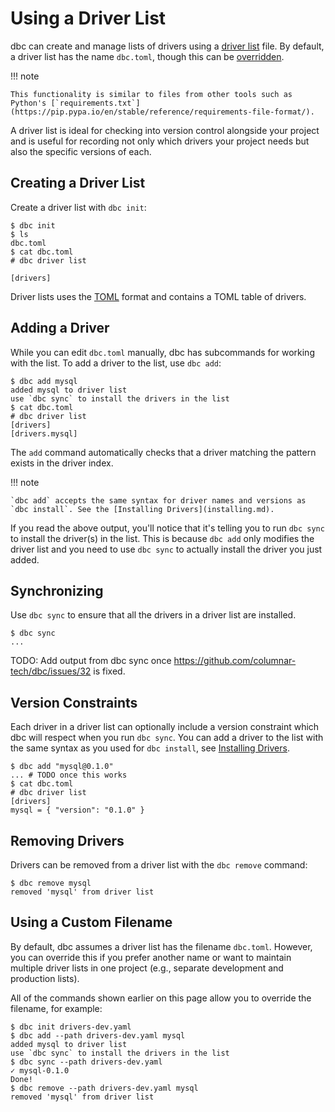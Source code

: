 <!-- Copyright (c) 2025 Columnar Technologies Inc.  All rights reserved. -->

# Using a Driver List

dbc can create and manage lists of drivers using a [driver list](../concepts/driver_list.md) file.
By default, a driver list has the name `dbc.toml`, though this can be [overridden](#using-a-custom-filename).

!!! note

    This functionality is similar to files from other tools such as Python's [`requirements.txt`](https://pip.pypa.io/en/stable/reference/requirements-file-format/).

A driver list is ideal for checking into version control alongside your project and is useful for recording not only which drivers your project needs but also the specific versions of each.

## Creating a Driver List

Create a driver list with `dbc init`:

```console
$ dbc init
$ ls
dbc.toml
$ cat dbc.toml
# dbc driver list

[drivers]

```

Driver lists uses the [TOML](https://toml.io) format and contains a TOML table of drivers.

## Adding a Driver

While you can edit `dbc.toml` manually, dbc has subcommands for working with the list.
To add a driver to the list, use `dbc add`:

```console
$ dbc add mysql
added mysql to driver list
use `dbc sync` to install the drivers in the list
$ cat dbc.toml
# dbc driver list
[drivers]
[drivers.mysql]
```

The `add` command automatically checks that a driver matching the pattern exists in the driver index.

!!! note

    `dbc add` accepts the same syntax for driver names and versions as `dbc install`. See the [Installing Drivers](installing.md).

If you read the above output, you'll notice that it's telling you to run `dbc sync` to install the driver(s) in the list. This is because `dbc add` only modifies the driver list and you need to use `dbc sync` to actually install the driver you just added.

## Synchronizing

Use `dbc sync` to ensure that all the drivers in a driver list are installed.

```console
$ dbc sync
...
```

TODO: Add output from dbc sync once https://github.com/columnar-tech/dbc/issues/32 is fixed.

## Version Constraints

Each driver in a driver list can optionally include a version constraint which dbc will respect when you run `dbc sync`. You can add a driver to the list with the same syntax as you used for `dbc install`, see [Installing Drivers](installing.md).

```console
$ dbc add "mysql@0.1.0"
... # TODO once this works
$ cat dbc.toml
# dbc driver list
[drivers]
mysql = { "version": "0.1.0" }
```

## Removing Drivers

Drivers can be removed from a driver list with the `dbc remove` command:

```console
$ dbc remove mysql
removed 'mysql' from driver list
```

## Using a Custom Filename

By default, dbc assumes a driver list has the filename `dbc.toml`. However, you can override this if you prefer another name or want to maintain multiple driver lists in one project (e.g., separate development and production lists).

All of the commands shown earlier on this page allow you to override the filename, for example:

```console
$ dbc init drivers-dev.yaml
$ dbc add --path drivers-dev.yaml mysql
added mysql to driver list
use `dbc sync` to install the drivers in the list
$ dbc sync --path drivers-dev.yaml
✓ mysql-0.1.0
Done!
$ dbc remove --path drivers-dev.yaml mysql
removed 'mysql' from driver list
```
